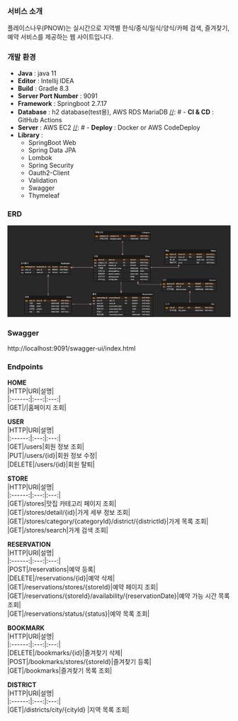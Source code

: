 ### 서비스 소개 
플레이스나우(PNOW)는 실시간으로 지역별 한식/중식/일식/양식/카페 검색, 즐겨찾기, 예약 서비스를 제공하는 웹 사이트입니다. 
      
### 개발 환경 
- **Java** : java 11
- **Editor** : Intellij IDEA
- **Build** : Gradle 8.3
- **Server Port Number** : 9091
- **Framework** : Springboot 2.7.17
- **Database** : h2 database(test용), AWS RDS MariaDB
[//]: # - **CI & CD** : GitHub Actions
- **Server** : AWS EC2
[//]: # - **Deploy** : Docker or AWS CodeDeploy
- **Library** :
  - SpringBoot Web 
  - Spring Data JPA 
  - Lombok 
  - Spring Security 
  - Oauth2-Client 
  - Validation 
  - Swagger 
  - Thymeleaf
      
      
### ERD 
![img.png](ERD.png)      

### Swagger 
http://localhost:9091/swagger-ui/index.html       
      
      
### Endpoints 
      
**HOME**    
|HTTP|URI|설명|   
|:------:|:---:|:---:|   
|GET|/|홈페이지 조회|    
      
      
**USER**    
|HTTP|URI|설명|   
|:------:|:---:|:---:|   
|GET|/users|회원 정보 조회|   
|PUT|/users/{id}|회원 정보 수정|   
|DELETE|/users/{id}|회원 탈퇴|     
      
      
**STORE**    
|HTTP|URI|설명|   
|:------:|:---:|:---:|   
|GET|/stores|맛집 카테고리 페이지 조회|   
|GET|/stores/detail/{id}|가게 세부 정보 조회|   
|GET|/stores/category/{categoryId}/district/{districtId}|가게 목록 조회|    
|GET|/stores/search|가게 검색 조회|   
      
      
**RESERVATION**    
|HTTP|URI|설명|   
|:------:|:---:|:---:|   
|POST|/reservations|예약 등록|    
|DELETE|/reservations/{id}|예약 삭제|    
|GET|/reservations/stores/{storeId}|예약 페이지 조회|   
|GET|/reservations/{storeId}/availability/{reservationDate}|예약 가능 시간 목록 조회|   
|GET|/reservations/status/{status}|예약 목록 조회|
      
      
**BOOKMARK**    
|HTTP|URI|설명|   
|:------:|:---:|:---:|   
|DELETE|/bookmarks/{id}|즐겨찾기 삭제|   
|POST|/bookmarks/stores/{storeId}|즐겨찾기 등록|   
|GET|/bookmarks|즐겨찾기 목록 조회|    
      
      
**DISTRICT**    
|HTTP|URI|설명|   
|:------:|:---:|:---:|   
|GET|/districts/city/{cityId} |지역 목록 조회|   


     
[//]: # (Frontend   )

[//]: # (- Bootstrap 4.3.1)

[//]: # (- Thymeleaf 2.7.17    )

[//]: # (       )
[//]: # (Backend   )

[//]: # (- Spring Boot 2.7.17)

[//]: # (- Spring Security)

[//]: # (- Oauth2-Client 2.7.17)

[//]: # (- Spring Data JPA 2.7.17)

[//]: # (- Validation 2.7.17)

[//]: # (- Swagger 3.0.0)

[//]: # (     )
[//]: # (배포)

[//]: # (- Ec2)

[//]: # (- RDS : MariaDB)

[//]: # (- GitHub Actions)

[//]: # (- AWS CodeDeploy)